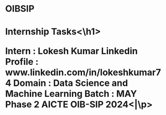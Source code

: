 # OIBSIP
<h1>Internship Tasks<\h1>
<p>Intern : Lokesh Kumar
Linkedin Profile : www.linkedin.com/in/lokeshkumar74
Domain : Data Science and Machine Learning
Batch : MAY Phase 2 AICTE OIB-SIP 2024<|\p>
